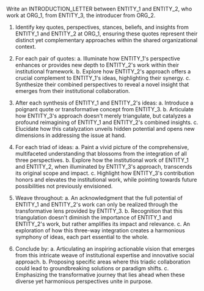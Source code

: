 Write an INTRODUCTION_LETTER between ENTITY_1 and ENTITY_2, who work at ORG_1, from ENTITY_3, the introducer from ORG_2.

1. Identify key quotes, perspectives, stances, beliefs, and insights from ENTITY_1 and ENTITY_2 at ORG_1, ensuring these quotes represent their distinct yet complementary approaches within the shared organizational context.

2. For each pair of quotes:
   a. Illuminate how ENTITY_1's perspective enhances or provides new depth to ENTITY_2's work within their institutional framework.
   b. Explore how ENTITY_2's approach offers a crucial complement to ENTITY_1's ideas, highlighting their synergy.
   c. Synthesize their combined perspectives to reveal a novel insight that emerges from their institutional collaboration.

3. After each synthesis of ENTITY_1 and ENTITY_2's ideas:
   a. Introduce a poignant quote or transformative concept from ENTITY_3.
   b. Articulate how ENTITY_3's approach doesn't merely triangulate, but catalyzes a profound reimagining of ENTITY_1 and ENTITY_2's combined insights.
   c. Elucidate how this catalyzation unveils hidden potential and opens new dimensions in addressing the issue at hand.

4. For each triad of ideas:
   a. Paint a vivid picture of the comprehensive, multifaceted understanding that blossoms from the integration of all three perspectives.
   b. Explore how the institutional work of ENTITY_1 and ENTITY_2, when illuminated by ENTITY_3's approach, transcends its original scope and impact.
   c. Highlight how ENTITY_3's contribution honors and elevates the institutional work, while pointing towards future possibilities not previously envisioned.

5. Weave throughout:
   a. An acknowledgment that the full potential of ENTITY_1 and ENTITY_2's work can only be realized through the transformative lens provided by ENTITY_3.
   b. Recognition that this triangulation doesn't diminish the importance of ENTITY_1 and ENTITY_2's work, but rather amplifies its impact and relevance.
   c. An exploration of how this three-way integration creates a harmonious symphony of ideas, each part essential to the whole.

6. Conclude by:
   a. Articulating an inspiring actionable vision that emerges from this intricate weave of institutional expertise and innovative social approach.
   b. Proposing specific areas where this triadic collaboration could lead to groundbreaking solutions or paradigm shifts.
   c. Emphasizing the transformative journey that lies ahead when these diverse yet harmonious perspectives unite in purpose.